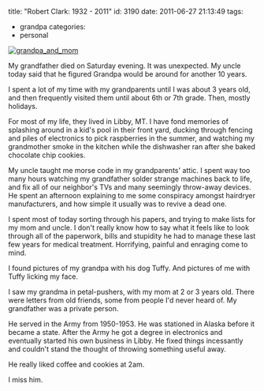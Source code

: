 title: "Robert Clark: 1932 - 2011"
id: 3190
date: 2011-06-27 21:13:49
tags: 
- grandpa
categories: 
- personal

[![](http://www.chesnok.com/daily/wp-content/uploads/2011/06/grandpa_and_mom-291x300.jpg "grandpa_and_mom")](http://www.chesnok.com/daily/wp-content/uploads/2011/06/grandpa_and_mom.jpg)

My grandfather died on Saturday evening. It was unexpected. My uncle today said that he figured Grandpa would be around for another 10 years. 

I spent a lot of my time with my grandparents until I was about 3 years old, and then frequently visited them until about 6th or 7th grade. Then, mostly holidays. 

For most of my life, they lived in Libby, MT. I have fond memories of splashing around in a kid's pool in their front yard, ducking through fencing and piles of electronics to pick raspberries in the summer, and watching my grandmother smoke in the kitchen while the dishwasher ran after she baked chocolate chip cookies. 

My uncle taught me morse code in my grandparents' attic. I spent way too many hours watching my grandfather solder strange machines back to life, and fix all of our neighbor's TVs and many seemingly throw-away devices. He spent an afternoon explaining to me some conspiracy amongst hairdryer manufacturers, and how simple it usually was to revive a dead one.

I spent most of today sorting through his papers, and trying to make lists for my mom and uncle. I don't really know how to say what it feels like to look through all of the paperwork, bills and stupidity he had to manage these last few years for medical treatment. Horrifying, painful and enraging come to mind. 

I found pictures of my grandpa with his dog Tuffy. And pictures of me with Tuffy licking my face. 

I saw my grandma in petal-pushers, with my mom at 2 or 3 years old. There were letters from old friends, some from people I'd never heard of. My grandfather was a private person. 

He served in the Army from 1950-1953\. He was stationed in Alaska before it became a state. After the Army he got a degree in electronics and eventually started his own business in Libby. He fixed things incessantly and couldn't stand the thought of throwing something useful away.

He really liked coffee and cookies at 2am.

I miss him.
